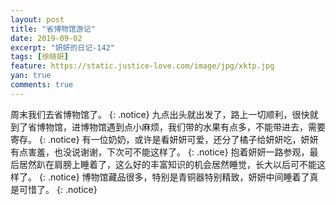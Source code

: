 ```yaml
---
layout: post
title: "省博物馆游记"
date: 2019-09-02
excerpt: "妍妍的日记-142"
tags: [徐晓妍]
feature: https://static.justice-love.com/image/jpg/xktp.jpg
yan: true
comments: true
---
```

周末我们去省博物馆了。
{: .notice}
九点出头就出发了，路上一切顺利，很快就到了省博物馆，进博物馆遇到点小麻烦，我们带的水果有点多，不能带进去，需要寄存。
{: .notice}
有一位奶奶，或许是看妍妍可爱，还分了橘子给妍妍吃，妍妍有点害羞，也没说谢谢，下次可不能这样了。
{: .notice}
抱着妍妍一路参观，最后居然趴在肩膀上睡着了，这么好的丰富知识的机会居然睡觉，长大以后可不能这样了。
{: .notice}
博物馆藏品很多，特别是青铜器特别精致，妍妍中间睡着了真是可惜了。
{: .notice}
